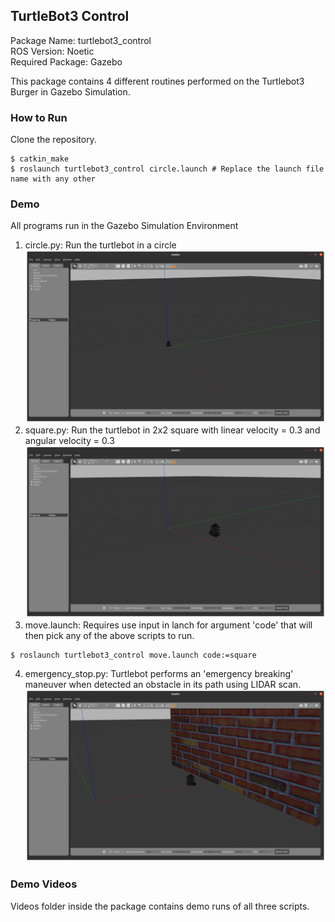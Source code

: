 ## TurtleBot3 Control

Package Name: turtlebot3_control <br>
ROS Version: Noetic <br>
Required Package: Gazebo <br>

This package contains 4 different routines performed on the Turtlebot3 Burger in Gazebo Simulation.

### How to Run
Clone the repository. <br>
```
$ catkin_make
$ roslaunch turtlebot3_control circle.launch # Replace the launch file name with any other
```

### Demo
All programs run in the Gazebo Simulation Environment
1. circle.py: Run the turtlebot in a circle
![](images/hw3_circle.png)
2. square.py: Run the turtlebot in 2x2 square with linear velocity = 0.3 and angular velocity = 0.3 
![](images/hw3_square.png)
3. move.launch: Requires use input in lanch for argument 'code' that will then pick any of the above scripts to run.
```
$ roslaunch turtlebot3_control move.launch code:=square
```
4. emergency_stop.py: Turtlebot performs an 'emergency breaking' maneuver when detected an obstacle in its path using LIDAR scan.
![](images/hw3_emergency_stop.png)

### Demo Videos
Videos folder inside the package contains demo runs of all three scripts.
